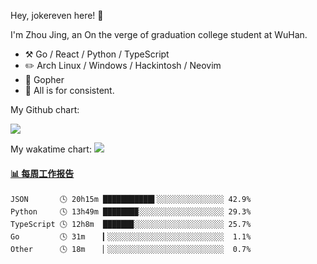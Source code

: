 Hey, jokereven here! 👋

I'm Zhou Jing, an On the verge of graduation college student at WuHan.

-   :hammer_and_pick: Go / React / Python / TypeScript
-   :pencil2: Arch Linux / Windows / Hackintosh / Neovim
-   :seedling: Gopher
-   :thought_balloon: All is for consistent.

My Github chart:

![](https://ghchart.rshah.org/JonnieWayy)

My wakatime chart:
![](https://wakatime.com/share/@jokereven/1679dc82-4bf9-4b63-9203-390d608503de.png)

<!-- waka-box start -->
#### <a href="https://gist.github.com/9f8118785e2d128d746db5f61b0e0a2a" target="_blank">📊 每周工作报告</a>
```text
JSON       🕓 20h15m ███████████▌░░░░░░░░░░░░░░░ 42.9%
Python     🕓 13h49m ███████▉░░░░░░░░░░░░░░░░░░░ 29.3%
TypeScript 🕓 12h8m  ██████▉░░░░░░░░░░░░░░░░░░░░ 25.7%
Go         🕓 31m    ▎░░░░░░░░░░░░░░░░░░░░░░░░░░  1.1%
Other      🕓 18m    ▏░░░░░░░░░░░░░░░░░░░░░░░░░░  0.7%
```
<!-- Powered by https://github.com/journey-ad/waka-box-go . -->
<!-- waka-box end -->
